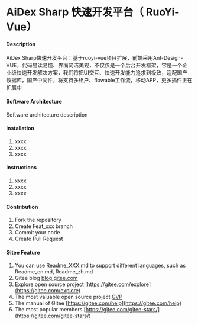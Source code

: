 # AiDex Sharp 快速开发平台（ RuoYi-Vue）

#### Description
AiDex Sharp快速开发平台：基于ruoyi-vue项目扩展，前端采用Ant-Design-VUE，代码易读易懂、界面简洁美观，不仅仅是一个后台开发框架，它是一个企业级快速开发解决方案，我们将把UI交互、快速开发能力追求到极致，适配国产数据库，国产中间件，将支持多租户、flowable工作流，移动APP，更多插件正在扩展中

#### Software Architecture
Software architecture description

#### Installation

1.  xxxx
2.  xxxx
3.  xxxx

#### Instructions

1.  xxxx
2.  xxxx
3.  xxxx

#### Contribution

1.  Fork the repository
2.  Create Feat_xxx branch
3.  Commit your code
4.  Create Pull Request


#### Gitee Feature

1.  You can use Readme\_XXX.md to support different languages, such as Readme\_en.md, Readme\_zh.md
2.  Gitee blog [blog.gitee.com](https://blog.gitee.com)
3.  Explore open source project [https://gitee.com/explore](https://gitee.com/explore)
4.  The most valuable open source project [GVP](https://gitee.com/gvp)
5.  The manual of Gitee [https://gitee.com/help](https://gitee.com/help)
6.  The most popular members  [https://gitee.com/gitee-stars/](https://gitee.com/gitee-stars/)
